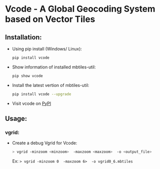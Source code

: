 # Vcode - A Global Geocoding System based on Vector Tiles

## Installation: 
- Using pip install (Windows/ Linux):
    ``` bash 
    pip install vcode
    ```
- Show information of installed mbtiles-util: 
    ``` bash 
    pip show vcode
    ```
- Install the latest vertion of mbtiles-util:
    ``` bash 
    pip install vcode --upgrade
    ```
    
- Visit vcode on [PyPI](https://pypi.org/project/vcode/)

## Usage:
### vgrid:
- Create a debug Vgrid for Vcode:  
    ``` bash 
    > vgrid -minzoom <minzoom>  -maxzoom <maxzoom>  -o <output_file> 
    ```
  Ex: `> vgrid -minzoom 0  -maxzoom 6>  -o vgrid0_6.mbtiles`